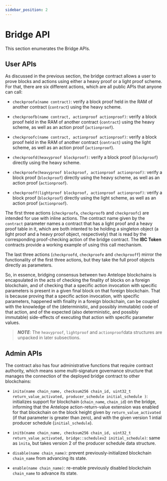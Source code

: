 ```yaml
---
sidebar_position: 2
---
```


# Bridge API

This section enumerates the Bridge APIs.

## User APIs

As discussed in the previous section, the bridge contract allows a user to prove blocks and actions using either a heavy proof or a light proof scheme. For that, there are six different actions, which are all public APIs that anyone can call:

* ```checkproofa(name contract)```: verify a block proof held in the RAM of another contract (```contract```) using the heavy scheme.

* ```checkproofb(name contract, actionproof actionproof)```: verify a block proof held in the RAM of another contract (```contract```) using the heavy scheme, as well as an action proof (```actionproof```).
 
* ```checkproofc(name contract, actionproof actionproof)```: verify a block proof held in the RAM of another contract (```contract```) using the light scheme, as well as an action proof (```actionproof```).

* ```checkproofd(heavyproof blockproof)```: verify a block proof (```blockproof```) directly using the heavy scheme.

* ```checkproofe(heavyproof blockproof, actionproof actionproof)```: verify a block proof (```blockproof```) directly using the heavy scheme, as well as an action proof (```actionproof```).

* ```checkprooff(lightproof blockproof, actionproof actionproof)```: verify a block proof (```blockproof```) directly using the light scheme, as well as an action proof (```actionproof```).

The first three actions (```checkproofa```, ```checkproofb``` and ```checkproofc```) are intended for use with inline actions. The contract name given by the ```contract``` parameter names a contract that has a light proof and a heavy proof table in it, which are both intented to be holding a singleton object (a light proof and a heavy proof object, respectively) that is read by the corresponding proof-checking action of the bridge contract. The **IBC Token** contracts provide a working example of using this call mechanism. 

The last three actions (```checkproofd```, ```checkproofe``` and ```checkprooff```) mirror the functionality of the first three actions, but they take the full proof objects directly as parameters.

So, in essence, bridging consensus between two Antelope blockchains is encapsulated in the acts of checking the finality of blocks on a foreign blockchain, and of checking that a specific action invocation with specific parameters is present in a given final block on that foreign blockchain. That is because proving that a specific action invocation, with specific parameters, happened with finality in a foreign blockchain, can be coupled with the knowledge of the (deterministic, and possibly immutable) code of that action, and of the expected (also deterministic, and possibly immutable) side-effects of executing that action with specific parameter values.

> **_NOTE_**: The ```heavyproof```, ```lightproof``` and ```actionproof```data structures are unpacked in later subsections.

## Admin APIs

The contract also has four administrative functions that require contract authority, which means some multi-signature governance structure that manages the connection of the deployed bridge contract to other blockchains:

* ```inita(name chain_name, checksum256 chain_id, uint32_t return_value_activated, producer_schedule initial_schedule )```: initializes support for blockchain (```chain_name```, ```chain_id```) on the bridge, informing that the Antelope action-return-value extension was enabled for that blockchain on the block height given by ```return_value_activated``` (if that parameter is greater than zero), and with the given version 1 intial producer schedule (```initial_schedule```). 

* ```initb(name chain_name, checksum256 chain_id, uint32_t return_value_activated, bridge::schedulev2 initial_schedule)```: same as ```ìnita```, but takes version 2 of the producer schedule data structure.

* ```disable(name chain_name)```: prevent previously-initialized blockchain ```chain_name``` from advancing its state.

* ```enable(name chain_name)```: re-enable previously disabled blockchain ```chain_name``` to advance its state.
